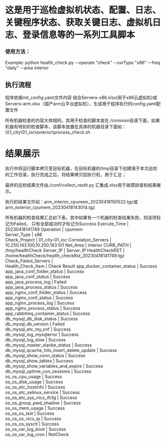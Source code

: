 # 这是用于巡检虚拟机状态、配置、日志、关键程序状态、获取关键日志、虚拟机日志、登录信息等的一系列工具脚本

### 使用方法：
Example: python health_check.py --operate "check" --svrType "x86" --freq "daily" --area interior

## 执行流程
程序依据init_config.yaml文件内容 结合Servers-x86.xlsx(用于x86云虚拟机)或Servers-arm.xlsx（国产arm云平台虚拟机），生成用于程序执行的config.yaml配置文件

所有机器检查的内容大体相同，其用于检查的脚本放在./common目录下面，如果机器有特别的检查脚本，该脚本放置在具体的机器目录下面如：\01_city\01_ioc\exterior\process_check.sh

# 结果展示
执行中将运行脚本拷贝至目标机器，在目标机器的/tmp目录下创建用于本次巡检的工作目录，执行完成之后，将结果拷贝回执行机，用于汇总；

最终的巡检结果文件由./conf/collect_restlt.py 汇集成.xlsx用于故障排查和结果展示。

执行的结果文件如：arm_interior_cpumem_20230418150522.tgz或arm_exterior_cpumem_20230418143014.tgz 

所有机器的检查结果汇总如下表，其中如果有一个机器的检查结果失败，则该项标记为Failed， 只有全部成功时才标记为Success
Execute_Time                                                | 20230418141749
Operation                                                   | cpumem    
Server_Type                                                 | x86       
Check_Project                                               | 01_city-01_ioc
Correlation_Servers                                         | 10.250.143.100,10.250.143.101
Net_Area                                                    | interior
CURR_PATH                                                   | /tmp/healthCheck
Server_IP                                                   | Server_IP 
HealthCheckRST                                              | /home/healthCheck/health_checkRst_20230418141749.tgz
Check_Failed_Servers                                        |           
Health_Check_Item                                           | Check Result
app_docker_container_status                                 | Success  
app_java_conf_folder_status                                 | Success  
app_java_conf_status                                        | Success  
app_java_process_log                                        | Failed  
app_java_process_status                                     | Success  
app_nginx_conf_folder_status                                | Success  
app_nginx_conf_status                                       | Success  
app_nginx_process_log                                       | Success  
app_nginx_process_status                                    | Success  
app_rabbitmq_container_status                               | Success  
db_mysql_db_disk_status                                     | Success  
db_mysql_db_version                                         | Failed  
db_mysql_etc_my_cnf                                         | Success  
db_mysql_log_mysqlerror                                     | Success  
db_mysql_log_slow                                           | Success  
db_mysql_master_slavbe_status                               | Success  
db_mysql_qcache_hits_insert_delete_update                   | Success  
db_mysql_show_conn_status                                   | Success  
db_mysql_show_tables                                        | Success  
db_mysql_show_variables_and_expire                          | Success  
db_mysql_uptime_con_sessions                                | Success  
os_os_cpu_usage                                             | Success  
os_os_disk_usage                                            | Success  
os_os_etc_hostinfo                                          | Success  
os_os_etc_selinux_service                                   | Success  
os_os_etc_sys_nics_ifcfg                                    | Success  
os_os_group_pwd_shadow                                      | Success  
os_os_mem_usage                                             | Success  
os_os_os_last                                               | Success  
os_os_os_nics_ip                                            | Success  
os_os_os_sysctl                                             | Success  
os_os_var_log_boot                                          | Success  
os_os_var_log_cron                                          | NotCheck  



